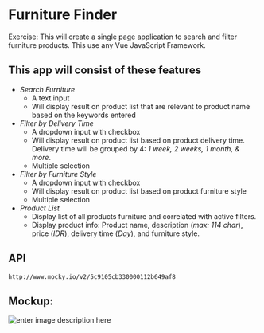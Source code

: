 # Furniture Finder

Exercise: This will create a single page application to search and filter furniture products.
This use any Vue JavaScript Framework.

## This app will consist of these features
 - _Search Furniture_
	- A text input
	- Will display result on product list that are relevant to product name based on the keywords entered
 - _Filter by Delivery Time_
	- A dropdown input with checkbox
	- Will display result on product list based on product delivery time. Delivery time will be grouped by 4: _1 week, 2 weeks, 1 month, & more_.
	- Multiple selection
- _Filter by Furniture Style_
	- A dropdown input with checkbox
	- Will display result on product list based on product furniture style
	- Multiple selection
- _Product List_
	- Display list of all products furniture and correlated with active filters.
	- Display product info: Product name, description (_max: 114 char_), price (_IDR_), delivery time (_Day_), and furniture style.

## API
    http://www.mocky.io/v2/5c9105cb330000112b649af8

## Mockup:
![enter image description here](https://s3.amazonaws.com/assets.mockflow.com/app/wireframepro/company/C69f96e47cf7744b1a55563c08b1587fe/projects/M5a10cadd5babe585815a247587e0dced1553009517182/pages/a44974d1dd4a4ee5a3d9b1965cce5240/image/a44974d1dd4a4ee5a3d9b1965cce5240.png)

